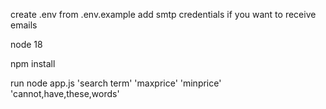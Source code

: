 create .env from .env.example
add smtp credentials if you want to receive emails

node 18

npm install

run node app.js 'search term' 'maxprice' 'minprice' 'cannot,have,these,words'